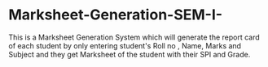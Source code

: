 # Marksheet-Generation-SEM-I-
This is a  Marksheet Generation System which will generate the report card of each student by only entering student's Roll no , Name, Marks and Subject and they get Marksheet of the student with their SPI and Grade.
